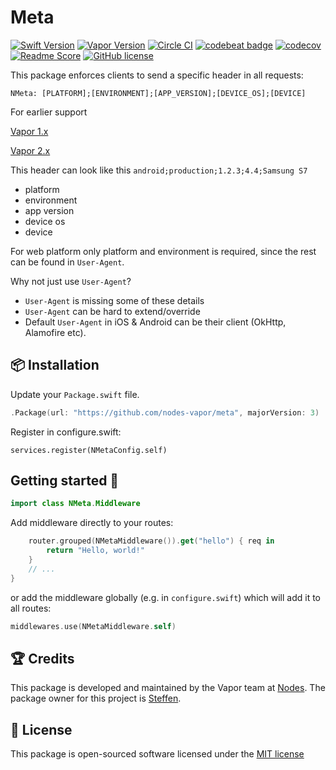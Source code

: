 # Meta
[![Swift Version](https://img.shields.io/badge/Swift-4-brightgreen.svg)](http://swift.org)
[![Vapor Version](https://img.shields.io/badge/Vapor-3-F6CBCA.svg)](http://vapor.codes)
[![Circle CI](https://circleci.com/gh/nodes-vapor/meta/tree/master.svg?style=shield)](https://circleci.com/gh/nodes-vapor/meta)
[![codebeat badge](https://codebeat.co/badges/69e8f2c3-2acb-417d-93a9-c82d5920d82b)](https://codebeat.co/projects/github-com-nodes-vapor-meta-master)
[![codecov](https://codecov.io/gh/nodes-vapor/meta/branch/master/graph/badge.svg)](https://codecov.io/gh/nodes-vapor/meta)
[![Readme Score](http://readme-score-api.herokuapp.com/score.svg?url=https://github.com/nodes-vapor/meta)](http://clayallsopp.github.io/readme-score?url=https://github.com/nodes-vapor/meta)
[![GitHub license](https://img.shields.io/badge/license-MIT-blue.svg)](https://raw.githubusercontent.com/nodes-vapor/meta/master/LICENSE)


This package enforces clients to send a specific header in all requests:

```
NMeta: [PLATFORM];[ENVIRONMENT];[APP_VERSION];[DEVICE_OS];[DEVICE]
```

For earlier support

[Vapor 1.x](https://github.com/nodes-vapor/n-meta/tree/vapor-1)

[Vapor 2.x](https://github.com/nodes-vapor/n-meta/tree/vapor-2)


This header can look like this `android;production;1.2.3;4.4;Samsung S7`
 - platform
 - environment
 - app version
 - device os
 - device

For web platform only platform and environment is required, since the rest can be found in `User-Agent`.

Why not just use `User-Agent`?
 - `User-Agent` is missing some of these details
 - `User-Agent` can be hard to extend/override
 - Default `User-Agent` in iOS & Android can be their client (OkHttp, Alamofire etc).


## 📦 Installation

Update your `Package.swift` file.
```swift
.Package(url: "https://github.com/nodes-vapor/meta", majorVersion: 3)
```

Register in configure.swift:

```
services.register(NMetaConfig.self)
```


## Getting started 🚀

```swift
import class NMeta.Middleware
```

Add middleware directly to your routes:

```swift
    router.grouped(NMetaMiddleware()).get("hello") { req in
        return "Hello, world!"
    }
    // ...
}
```

or add the middleware globally (e.g. in `configure.swift`) which will add it to all routes:

```swift
middlewares.use(NMetaMiddleware.self)
```

## 🏆 Credits

This package is developed and maintained by the Vapor team at [Nodes](https://www.nodesagency.com).
The package owner for this project is [Steffen](https://github.com/steffendsommer).


## 📄 License

This package is open-sourced software licensed under the [MIT license](http://opensource.org/licenses/MIT)
